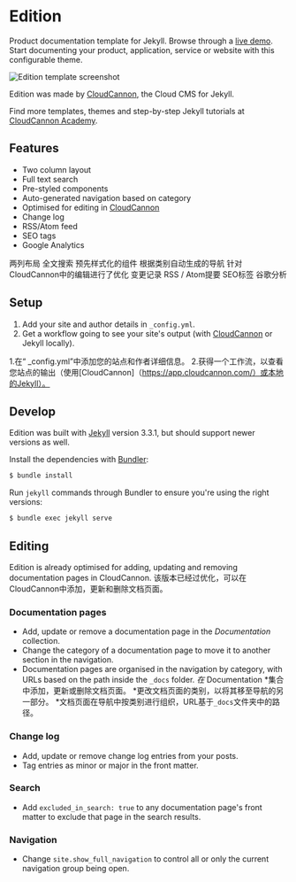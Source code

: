 # Edition

Product documentation template for Jekyll. Browse through a [live demo](https://long-pig.cloudvent.net/).
Start documenting your product, application, service or website with this configurable theme.

![Edition template screenshot](images/_screenshot.png)

Edition was made by [CloudCannon](http://cloudcannon.com/), the Cloud CMS for Jekyll.

Find more templates, themes and step-by-step Jekyll tutorials at [CloudCannon Academy](https://learn.cloudcannon.com/).

## Features

* Two column layout
* Full text search
* Pre-styled components
* Auto-generated navigation based on category
* Optimised for editing in [CloudCannon](http://cloudcannon.com/)
* Change log
* RSS/Atom feed
* SEO tags
* Google Analytics

两列布局
全文搜索
预先样式化的组件
根据类别自动生成的导航
针对CloudCannon中的编辑进行了优化
变更记录
RSS / Atom提要
SEO标签
谷歌分析


## Setup

1. Add your site and author details in `_config.yml`.
2. Get a workflow going to see your site's output (with [CloudCannon](https://app.cloudcannon.com/) or Jekyll locally).

1.在“ _config.yml”中添加您的站点和作者详细信息。
2.获得一个工作流，以查看您站点的输出（使用[CloudCannon]（https://app.cloudcannon.com/）或本地的Jekyll）。

## Develop

Edition was built with [Jekyll](http://jekyllrb.com/) version 3.3.1, but should support newer versions as well.

Install the dependencies with [Bundler](http://bundler.io/):

~~~bash
$ bundle install
~~~

Run `jekyll` commands through Bundler to ensure you're using the right versions:

~~~bash
$ bundle exec jekyll serve
~~~

## Editing

Edition is already optimised for adding, updating and removing documentation pages in CloudCannon.
该版本已经过优化，可以在CloudCannon中添加，更新和删除文档页面。

### Documentation pages

* Add, update or remove a documentation page in the *Documentation* collection.
* Change the category of a documentation page to move it to another section in the navigation.
* Documentation pages are organised in the navigation by category, with URLs based on the path inside the `_docs` folder.
*在* Documentation *集合中添加，更新或删除文档页面。
*更改文档页面的类别，以将其移至导航的另一部分。
*文档页面在导航中按类别进行组织，URL基于`_docs`文件夹中的路径。

### Change log

* Add, update or remove change log entries from your posts.
* Tag entries as minor or major in the front matter.

### Search

* Add `excluded_in_search: true` to any documentation page's front matter to exclude that page in the search results.

### Navigation

* Change `site.show_full_navigation` to control all or only the current navigation group being open.
